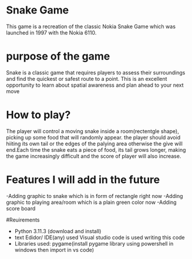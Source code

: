 # Snake Game
This game is a recreation of the classic Nokia Snake Game which was launched in 1997 with the Nokia 6110.


# purpose of the game
Snake is a classic game that requires players to assess their surroundings and find the quickest or safest route to a point. This is an excellent opportunity to learn about spatial awareness and plan ahead to your next move


# How to play?
The player will control a moving snake inside a room(rectentgle shape), picking up some food that will randomly appear. the player should avoid hiiting its own tail or the edges of the palying area otherwise the give will end.Each time the snake eats a piece of food, its tail grows longer, making the game increasingly difficult and the score of player will also increase.


# Features I will add in the future
 
  -Adding graphic to snake which is in form of rectangle right now
  -Adding graphic to playing area/room which is a plain green color now
  -Adding score board


#Reuirements

- Python 3.11.3 (download and install)
- text Edidor/ IDE(any)
     used Visual studio code is used writing this code
- Libraries used:
    pygame(install pygame library using powershell in windows then import in vs code)
    
